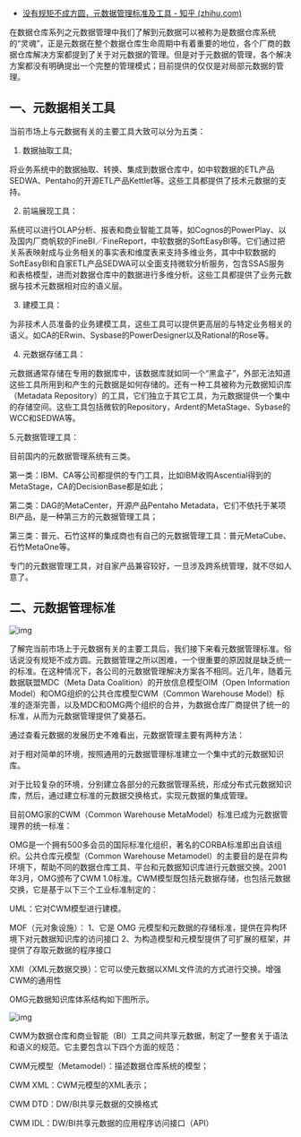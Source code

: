- [没有规矩不成方圆，元数据管理标准及工具 - 知乎 (zhihu.com)](https://zhuanlan.zhihu.com/p/116050926)

在数据仓库系列之元数据管理中我们了解到元数据可以被称为是数据仓库系统的“灵魂”，正是元数据在整个数据仓库生命周期中有着重要的地位，各个厂商的数据仓库解决方案都提到了关于对元数据的管理。但是对于元数据的管理，各个解决方案都没有明确提出一个完整的管理模式；目前提供的仅仅是对局部元数据的管理。

## 一、元数据相关工具

当前市场上与元数据有关的主要工具大致可以分为五类：

1. 数据抽取工具;

将业务系统中的数据抽取、转换、集成到数据仓库中，如中软数据的ETL产品SEDWA、Pentaho的开源ETL产品Kettlet等。这些工具都提供了技术元数据的支持。

2. 前端展现工具：

系统可以进行OLAP分析、报表和商业智能工具等，如Cognos的PowerPlay、以及国内厂商帆软的FineBI／FineReport，中软数据的SoftEasyBI等。它们通过把关系表映射成与业务相关的事实表和维度表来支持多维业务，其中中软数据的SoftEasyBI和自家ETL产品SEDWA可以全面支持微软分析服务，包含SSAS服务和表格模型，进而对数据仓库中的数据进行多维分析。这些工具都提供了业务元数据与技术元数据相对应的语义层。

3. 建模工具：

为非技术人员准备的业务建模工具，这些工具可以提供更高层的与特定业务相关的语义。如CA的ERwin、Sysbase的PowerDesigner以及Rational的Rose等。

4. 元数据存储工具：

元数据通常存储在专用的数据库中，该数据库就如同一个“黑盒子”，外部无法知道这些工具所用到和产生的元数据是如何存储的。还有一种工具被称为元数据知识库（Metadata Repository）的工具，它们独立于其它工具，为元数据提供一个集中的存储空间。这些工具包括微软的Repository，Ardent的MetaStage、Sybase的WCC和SEDWA等。

5.元数据管理工具：

目前国内的元数据管理系统有三类。

第一类：IBM、CA等公司都提供的专门工具，比如IBM收购Ascential得到的MetaStage，CA的DecisionBase都是如此；

第二类：DAG的MetaCenter，开源产品Pentaho Metadata，它们不依托于某项BI产品，是一种第三方的元数据管理工具；

第三类：普元、石竹这样的集成商也有自己的元数据管理工具：普元MetaCube、石竹MetaOne等。

专门的元数据管理工具，对自家产品兼容较好，一旦涉及跨系统管理，就不尽如人意了。

## 二、元数据管理标准

![img](https://pic3.zhimg.com/80/v2-429ffd603e753155e0bd7afbdffe99aa_1440w.webp)

了解完当前市场上于元数据有关的主要工具后，我们接下来看元数据管理标准。俗话说没有规矩不成方圆。元数据管理之所以困难，一个很重要的原因就是缺乏统一的标准。在这种情况下，各公司的元数据管理解决方案各不相同。近几年，随着元数据联盟MDC（Meta Data Coalition）的开放信息模型OIM（Open Information Model）和OMG组织的公共仓库模型CWM（Common Warehouse Model）标准的逐渐完善，以及MDC和OMG两个组织的合并，为数据仓库厂商提供了统一的标准，从而为元数据管理提供了奠基石。

通过查看元数据的发展历史不难看出，元数据管理主要有两种方法：

对于相对简单的环境，按照通用的元数据管理标准建立一个集中式的元数据知识库。

对于比较复杂的环境，分别建立各部分的元数据管理系统，形成分布式元数据知识库，然后，通过建立标准的元数据交换格式，实现元数据的集成管理。

目前OMG家的CWM（Common Warehouse MetaModel）标准已成为元数据管理界的统一标准：

OMG是一个拥有500多会员的国际标准化组织，著名的CORBA标准即出自该组织。公共仓库元模型（Common Warehouse Metamodel）的主要目的是在异构环境下，帮助不同的数据仓库工具、平台和元数据知识库进行元数据交换。2001年3月，OMG颁布了CWM 1.0标准。CWM模型既包括元数据存储，也包括元数据交换，它是基于以下三个工业标准制定的：

UML：它对CWM模型进行建模。

MOF（元对象设施）： 1、它是 OMG 元模型和元数据的存储标准，提供在异构环境下对元数据知识库的访问接口 2、为构造模型和元模型提供了可扩展的框架，并提供了存取元数据的程序接口

XMI（XML元数据交换）：它可以使元数据以XML文件流的方式进行交换。增强CWM的通用性

OMG元数据知识库体系结构如下图所示。

![img](https://pic4.zhimg.com/80/v2-2d05937dd11ad88b1820b78e774600ef_1440w.webp)

CWM为数据仓库和商业智能（BI）工具之间共享元数据，制定了一整套关于语法和语义的规范。它主要包含以下四个方面的规范：

CWM元模型（Metamodel）：描述数据仓库系统的模型；

CWM XML：CWM元模型的XML表示；

CWM DTD：DW/BI共享元数据的交换格式

CWM IDL：DW/BI共享元数据的应用程序访问接口（API）